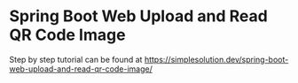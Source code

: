 # Spring Boot Web Upload and Read QR Code Image
Step by step tutorial can be found at https://simplesolution.dev/spring-boot-web-upload-and-read-qr-code-image/
